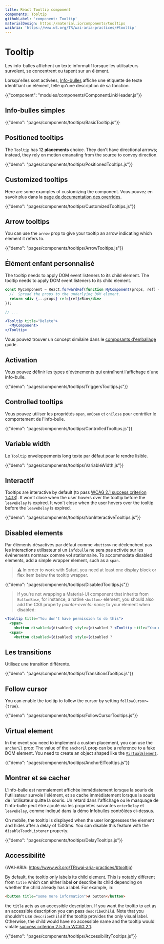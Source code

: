 ```yaml
---
title: React Tooltip component
components: Tooltip
githubLabel: 'component: Tooltip'
materialDesign: https://material.io/components/tooltips
waiAria: 'https://www.w3.org/TR/wai-aria-practices/#tooltip'
---
```


# Tooltip

<p class="description">Les info-bulles affichent un texte informatif lorsque les utilisateurs survolent, se concentrent ou tapent sur un élément.</p>

Lorsqu'elles sont activées, [Info-bulles](https://material.io/design/components/tooltips.html) affiche une étiquette de texte identifiant un élément, telle qu'une description de sa fonction.

{{"component": "modules/components/ComponentLinkHeader.js"}}

## Info-bulles simples

{{"demo": "pages/components/tooltips/BasicTooltip.js"}}

## Positioned tooltips

The `Tooltip` has 12 **placements** choice. They don't have directional arrows; instead, they rely on motion emanating from the source to convey direction.

{{"demo": "pages/components/tooltips/PositionedTooltips.js"}}

## Customized tooltips

Here are some examples of customizing the component. Vous pouvez en savoir plus dans la [page de documentation des overrides](/customization/how-to-customize/).

{{"demo": "pages/components/tooltips/CustomizedTooltips.js"}}

## Arrow tooltips

You can use the `arrow` prop to give your tooltip an arrow indicating which element it refers to.

{{"demo": "pages/components/tooltips/ArrowTooltips.js"}}

## Élément enfant personnalisé

The tooltip needs to apply DOM event listeners to its child element. The tooltip needs to apply DOM event listeners to its child element.

```jsx
const MyComponent = React.forwardRef(function MyComponent(props, ref) {
  //  Spread the props to the underlying DOM element.
  return <div {...props} ref={ref}>Bin</div>
});

// ...

<Tooltip title="Delete">
  <MyComponent>
</Tooltip>
```

Vous pouvez trouver un concept similaire dans le [composants d'emballage](/guides/composition/#wrapping-components) guide.

## Activation

Vous pouvez définir les types d'événements qui entraînent l'affichage d'une info-bulle.

{{"demo": "pages/components/tooltips/TriggersTooltips.js"}}

## Controlled tooltips

Vous pouvez utiliser les propriétés `open`, `onOpen` et `onClose` pour contrôler le comportement de l'info-bulle.

{{"demo": "pages/components/tooltips/ControlledTooltips.js"}}

## Variable width

Le `Tooltip` enveloppements long texte par défaut pour le rendre lisible.

{{"demo": "pages/components/tooltips/VariableWidth.js"}}

## Interactif

Tooltips are interactive by default (to pass [WCAG 2.1 success criterion 1.4.13](https://www.w3.org/TR/WCAG21/#content-on-hover-or-focus)). It won't close when the user hovers over the tooltip before the `leaveDelay` is expired. It won't close when the user hovers over the tooltip before the `leaveDelay` is expired.

{{"demo": "pages/components/tooltips/NonInteractiveTooltips.js"}}

## Disabled elements

Par éléments désactivés par défaut comme `<button>` ne déclenchent pas les interactions utilisateur si un `infobulle` ne sera pas activée sur les événements normaux comme vol stationnaire. To accommodate disabled elements, add a simple wrapper element, such as a `span`.

> ⚠️ In order to work with Safari, you need at least one display block or flex item below the tooltip wrapper.

{{"demo": "pages/components/tooltips/DisabledTooltips.js"}}

> If you're not wrapping a Material-UI component that inherits from `ButtonBase`, for instance, a native `<button>` element, you should also add the CSS property *pointer-events: none;* to your element when disabled:

```jsx
<Tooltip title="You don't have permission to do this">
  <span>
    <button disabled={disabled} style={disabled ? <Tooltip title="You don't have permission to do this">
  <span>
    <button disabled={disabled} style={disabled ?
```

## Les transitions

Utilisez une transition différente.

{{"demo": "pages/components/tooltips/TransitionsTooltips.js"}}

## Follow cursor

You can enable the tooltip to follow the cursor by setting `followCursor={true}`.

{{"demo": "pages/components/tooltips/FollowCursorTooltips.js"}}

## Virtual element

In the event you need to implement a custom placement, you can use the `anchorEl` prop: The value of the `anchorEl` prop can be a reference to a fake DOM element. You need to create an object shaped like the [`VirtualElement`](https://popper.js.org/docs/v2/virtual-elements/).

{{"demo": "pages/components/tooltips/AnchorElTooltips.js"}}

## Montrer et se cacher

L'info-bulle est normalement affichée immédiatement lorsque la souris de l'utilisateur survole l'élément, et se cache immédiatement lorsque la souris de l'utilisateur quitte la souris. Un retard dans l'affichage ou le masquage de l'info-bulle peut être ajouté via les propriétés suivantes `enterDelay` et `leaveDelay`, comme indiqué dans la démo Infobulles contrôlées ci-dessus.

On mobile, the tooltip is displayed when the user longpresses the element and hides after a delay of 1500ms. You can disable this feature with the `disableTouchListener` property.

{{"demo": "pages/components/tooltips/DelayTooltips.js"}}

## Accessibilité

(WAI-ARIA: https://www.w3.org/TR/wai-aria-practices/#tooltip)

By default, the tooltip only labels its child element. This is notably different from `title` which can either label **or** describe its child depending on whether the child already has a label. For example, in:

```html
<button title="some more information">A button</button>
```

the `title` acts as an accessible description. If you want the tooltip to act as an accessible description you can pass `describeChild`. Note that you shouldn't use `describeChild` if the tooltip provides the only visual label. Otherwise, the child would have no accessible name and the tooltip would violate [success criterion 2.5.3 in WCAG 2.1](https://www.w3.org/WAI/WCAG21/Understanding/label-in-name.html).

{{"demo": "pages/components/tooltips/AccessibilityTooltips.js"}}
